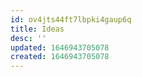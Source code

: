 ```yaml
---
id: ov4jts44ft7lbpki4gaup6q
title: Ideas
desc: ''
updated: 1646943705078
created: 1646943705078
---
```


